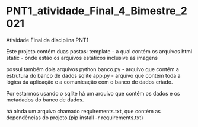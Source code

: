 # PNT1_atividade_Final_4_Bimestre_2021
Atividade Final da disciplina PNT1

Este projeto contém duas pastas:
template - a qual contém os arquivos html
static - onde estão os arquivos estáticos inclusive as imagens

possui também dois arquivos python
banco.py - arquivo que contém a estrutura do banco de dados sqlite
app.py - arquivo que contém toda a lógica da aplicação e a comunicação com o banco de dados criado.

Por estarmos usando o sqlite há um arquivo que contém os dados e os metadados do banco de dados.

há ainda um arquivo chamado requirements.txt, que contém as dependências do projeto.(pip install -r requirements.txt)
